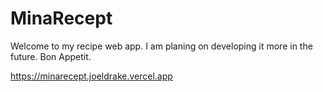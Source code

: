 # MinaRecept

Welcome to my recipe web app. I am planing on developing it more in the future. Bon Appetit.

https://minarecept.joeldrake.vercel.app

